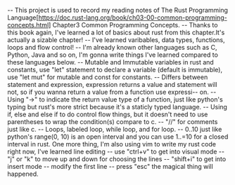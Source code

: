 -- This project is used to record my reading notes of The Rust Programming Language[https://doc.rust-lang.org/book/ch03-00-common-programming-concepts.html] Chapter3 Common Programming Concepts.
-- Thanks to this book again, I've learned a lot of basics about rust from this chapter.It's actually a sizable chapter!
-- I've learned varibables, data types, functions, loops and flow control!
-- I'm already known other languages such as C, Python, Java and so on, I'm gonna write things I've learned compared to these languages below.
-- Mutable and Immutable variables in rust and constants, use "let" statement to declare a variable (default is immutable), use "let mut" for mutable and const for constants.
-- Differs between statement and expression, expression returns a value and statement will not, so if you wanna return a value from a function use expressi-- on.
-- Using "->" to indicate the return value type of a function, just like python's typing but rust's more strict because it's a staticly typed language.
-- Using if, else and else if to do control flow things, but it doesn't need to use parentheses to wrap the condition(s) compare to c.
-- "//" for comments just like c.
-- Loops, labeled loop, while loop, and for loop.
-- 0..10 just like python's range(0, 10) is an open interval and you can use 1..=10 for a closed interval in rust.
One more thing, I'm also using vim to write my rust code right now, I've learned line editing 
-- use "ctrl+v" to get into visual mode
-- "j" or "k" to move up and down for choosing the lines
-- "shift+i" to get into insert mode 
-- modify the first line
-- press "esc" the magical thing will happened.
